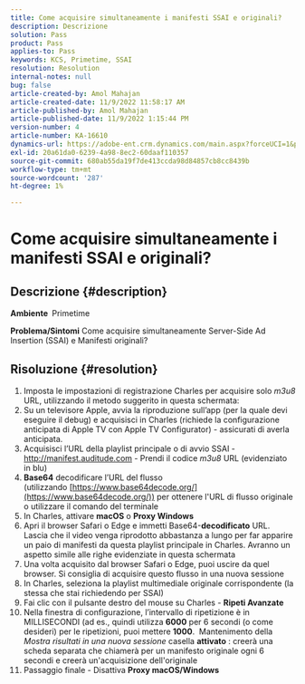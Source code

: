 ```yaml
---
title: Come acquisire simultaneamente i manifesti SSAI e originali?
description: Descrizione
solution: Pass
product: Pass
applies-to: Pass
keywords: KCS, Primetime, SSAI
resolution: Resolution
internal-notes: null
bug: false
article-created-by: Amol Mahajan
article-created-date: 11/9/2022 11:58:17 AM
article-published-by: Amol Mahajan
article-published-date: 11/9/2022 1:15:44 PM
version-number: 4
article-number: KA-16610
dynamics-url: https://adobe-ent.crm.dynamics.com/main.aspx?forceUCI=1&pagetype=entityrecord&etn=knowledgearticle&id=0a56cac8-2560-ed11-9561-6045bd006268
exl-id: 20a61da0-6239-4a98-8ec2-60daaf110357
source-git-commit: 680ab55da19f7de413ccda98d84857cb8cc8439b
workflow-type: tm+mt
source-wordcount: '287'
ht-degree: 1%

---
```


# Come acquisire simultaneamente i manifesti SSAI e originali?

## Descrizione {#description}

<b>Ambiente </b>
Primetime


<b>Problema/Sintomi</b>
Come acquisire simultaneamente Server-Side Ad Insertion (SSAI) e Manifesti originali?


## Risoluzione {#resolution}


1. Imposta le impostazioni di registrazione Charles per acquisire solo *m3u8* URL, utilizzando il metodo suggerito in questa schermata:
2. Su un televisore Apple, avvia la riproduzione sull’app (per la quale devi eseguire il debug) e acquisisci in Charles (richiede la configurazione anticipata di Apple TV con Apple TV Configurator) - assicurati di averla anticipata.
3. Acquisisci l’URL della playlist principale o di avvio SSAI - http://manifest.auditude.com - Prendi il codice *m3u8* URL (evidenziato in blu)
4. <b>Base64</b> decodificare l’URL del flusso (utilizzando [https://www.base64decode.org/](https://www.base64decode.org/)) per ottenere l&#39;URL di flusso originale o utilizzare il comando del terminale
5. In Charles, attivare <b>macOS</b> o <b>Proxy Windows</b>
6. Apri il browser Safari o Edge e immetti Base64-<b>decodificato</b> URL. Lascia che il video venga riprodotto abbastanza a lungo per far apparire un paio di manifesti da questa playlist principale in Charles. Avranno un aspetto simile alle righe evidenziate in questa schermata
7. Una volta acquisito dal browser Safari o Edge, puoi uscire da quel browser. Si consiglia di acquisire questo flusso in una nuova sessione
8. In Charles, seleziona la playlist multimediale originale corrispondente (la stessa che stai richiedendo per SSAI)
9. Fai clic con il pulsante destro del mouse su Charles - <b>Ripeti Avanzate</b>
10. Nella finestra di configurazione, l’intervallo di ripetizione è in MILLISECONDI (ad es., quindi utilizza <b>6000</b> per 6 secondi (o come desideri) per le ripetizioni, puoi mettere <b>1000</b>.  Mantenimento della *Mostra risultati in una nuova sessione* casella <b>attivato</b> : creerà una scheda separata che chiamerà per un manifesto originale ogni 6 secondi e creerà un&#39;acquisizione dell&#39;originale
11. Passaggio finale - Disattiva <b>Proxy macOS/Windows</b>
